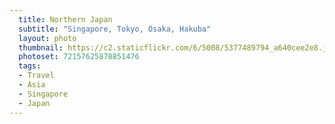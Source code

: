 ```yaml
---
  title: Northern Japan
  subtitle: "Singapore, Tokyo, Osaka, Hakuba"
  layout: photo
  thumbnail: https://c2.staticflickr.com/6/5008/5377489794_a640cee2e8.jpg
  photoset: 72157625878851476
  tags:
  - Travel
  - Asia
  - Singapore
  - Japan
---
```

